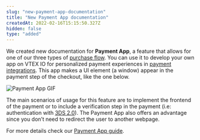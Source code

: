 ```yaml
---
slug: "new-payment-app-documentation"
title: "New Payment App documentation"
createdAt: 2022-02-16T15:15:50.327Z
hidden: false
type: "added"
---
```


We created new documentation for **Payment App**, a feature that allows for one of our three types of [purchase flow](https://developers.vtex.com/vtex-rest-api/docs/payments-integration-purchase-flows). You can use it to develop your own app on VTEX IO for personalized payment experiences in [payment integrations](https://developers.vtex.com/vtex-rest-api/docs/payments-integration-implementing-a-payment-provider). This app makes a UI element (a window) appear in the payment step of the checkout, like the one below.

![Payment App GIF](https://files.readme.io/c95f758-kX6y8QN55B.gif)

The main scenarios of usage for this feature are to implement the frontend of the payment or to include a verification step in the payment (i.e: authentication with [3DS 2.0](http://3dsecure2.com)). The Payment App also offers an advantage since you don’t need to redirect the user to another webpage.

For more details check our [Payment App guide](https://developers.vtex.com/vtex-rest-api/docs/payments-integration-payment-app).